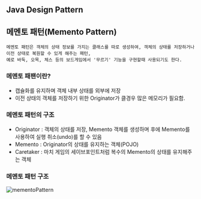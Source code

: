 ## Java Design Pattern

## 메멘토 패턴(Memento Pattern)

```
메멘토 패턴은 객체의 상태 정보를 가지는 클래스를 따로 생성하여, 객체의 상태를 저장하거나 이전 상태로 복원할 수 있게 해주는 패턴,
예로 바둑, 오목, 체스 등의 보드게임에서 '무르기' 기능을 구현할때 사용되기도 한다.
```

### 메멘토 패팬이란?
* 캡슐화를 유지하며 객체 내부 상태를 외부에 저장
* 이전 상태의 객체를 저장하기 위한 Originator가 클경우 많은 메모리가 필요함.

### 메멘토 패턴의 구조
* Originator : 객체의 상태를 저장, Memento 객체를 생성하며 후에 Memento를 사용하여 실행 취소(undo)를 할 수 있음
* Memento : Originator의 상태를 유지하는 객체(POJO)
* Caretaker : 마치 게임의 세이브포인트처럼 복수의 Memento의 상태를 유지해주는 객체

### 메멘토 패턴 구조
![mementoPattern](https://github.com/parknnna/designPattern/assets/69619672/1bf307c2-4fd6-4a51-a47e-4decf1249587)


